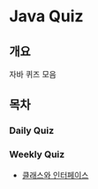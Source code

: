 # Java Quiz

## 개요
자바 퀴즈 모음

## 목차

### Daily Quiz

### Weekly Quiz
- [클래스와 인터페이스](./src/Quiz/WeeklyQuiz/Interface)
